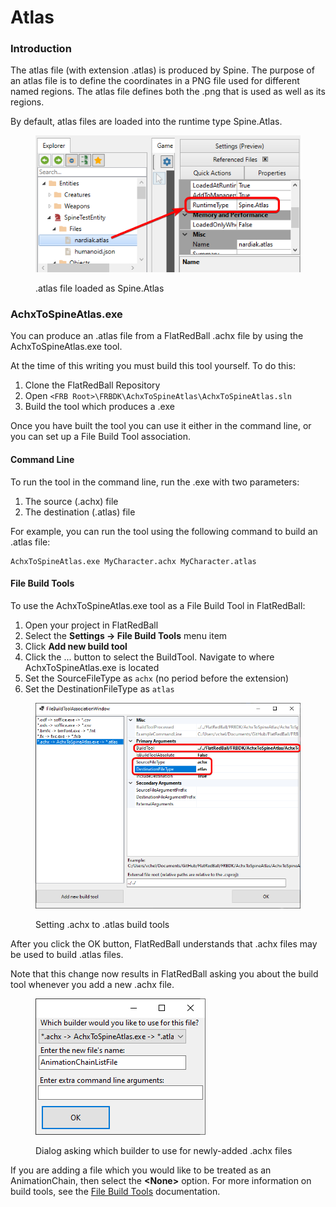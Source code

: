 # Atlas

### Introduction

The atlas file (with extension .atlas) is produced by Spine. The purpose of an atlas file is to define the coordinates in a PNG file used for different named regions. The atlas file defines both the .png that is used as well as its regions.&#x20;

By default, atlas files are loaded into the runtime type Spine.Atlas.

<figure><img src="../.gitbook/assets/image (3) (1) (1) (1) (1) (1) (1) (1) (1) (1) (1) (1) (1) (1).png" alt=""><figcaption><p>.atlas file loaded as Spine.Atlas</p></figcaption></figure>

### AchxToSpineAtlas.exe

You can produce an .atlas file from a FlatRedBall .achx file by using the AchxToSpineAtlas.exe tool.

At the time of this writing you must build this tool yourself. To do this:

1. Clone the FlatRedBall Repository
2. Open `<FRB Root>\FRBDK\AchxToSpineAtlas\AchxToSpineAtlas.sln`
3. Build the tool which produces a .exe

Once you have built the tool you can use it either in the command line, or you can set up a File Build Tool association.

#### Command Line

To run the tool in the command line, run the .exe with two parameters:

1. The source (.achx) file
2. The destination (.atlas) file

For example, you can run the tool using the following command to build an .atlas file:

```
AchxToSpineAtlas.exe MyCharacter.achx MyCharacter.atlas
```

#### File Build Tools

To use the AchxToSpineAtlas.exe tool as a File Build Tool in FlatRedBall:

1. Open your project in FlatRedBall
2. Select the **Settings -> File Build Tools** menu item
3. Click **Add new build tool**
4. Click the ... button to select the BuildTool. Navigate to where AchxToSpineAtlas.exe is located
5. Set the SourceFileType as `achx` (no period before the extension)
6. Set the DestinationFileType as `atlas`

<figure><img src="../.gitbook/assets/image (1) (1) (1) (1) (1) (1) (1) (1) (1) (1) (1) (1) (1) (1) (1) (1) (1) (1) (1) (1) (1) (1) (1) (1) (1) (1) (1) (1) (1) (1) (1) (1) (1) (1) (1) (1) (1) (1) (1) (1) (1) (1) (1) (1).png" alt=""><figcaption><p>Setting .achx to .atlas build tools</p></figcaption></figure>

After you click the OK button, FlatRedBall understands that .achx files may be used to build .atlas files.

Note that this change now results in FlatRedBall asking you about the build tool whenever you add a new .achx file.

<figure><img src="../.gitbook/assets/image (2) (1) (1) (1) (1) (1) (1) (1) (1) (1) (1) (1) (1) (1) (1) (1) (1) (1) (1) (1) (1) (1) (1) (1) (1).png" alt=""><figcaption><p>Dialog asking which builder to use for newly-added .achx files</p></figcaption></figure>

If you are adding a file which you would like to be treated as an AnimationChain, then select the **\<None>** option. For more information on build tools, see the [File Build Tools](atlas.md#file-build-tools) documentation.
